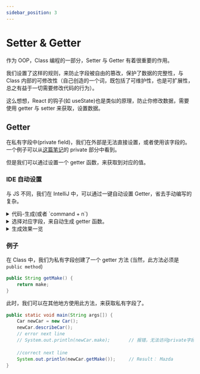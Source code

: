 ```yaml
---
sidebar_position: 3
---
```


# Setter & Getter

作为 OOP，Class 编程的一部分，Setter 与 Getter 有着很重要的作用。

我们设置了这样的规则，来防止字段被自由的篡改，保护了数据的完整性，与 Class 内部的可修改性（自己创造的一个词，既包括了可维护性，也是可扩展性，总之有益于一切需要修改代码的行为）。

这么想想，React 的钩子(如 useState)也是类似的原理，防止你修改数据，需要使用 getter 与 setter 来获取，设置数据。

## Getter

在私有字段中(private field)，我们在外部是无法直接设置，或者使用该字段的。一个例子可以从[这篇笔记](./modifiers)的 private 部分中看到。

但是我们可以通过设置一个 getter 函数，来获取到对应的值。

### IDE 自动设置

与 JS 不同，我们在 IntelliJ 中，可以通过一键自动设置 Getter，省去手动编写的复杂。

<details>
  <summary>代码-生成(或者 `command + n`)</summary>
  <div>
  ![example](./images/getterAndSetter/getter-1.JPG)
  </div>
</details>

<details>
  <summary>选择对应字段，来自动生成 getter 函数。</summary>
  <div>
  ![example](./images/getterAndSetter/getter-3.JPG)
  </div>
</details>

<details>
  <summary>生成效果一览</summary>
  <div>
  ![example](./images/getterAndSetter/getter-4.JPG)
  </div>
</details>

### 例子

在 Class 中，我们为私有字段创建了一个 getter 方法 (当然，此方法必须是 `public method`)

```java title="Car.java"
public String getMake() {
    return make;
}
```

此时，我们可以在其他地方使用此方法，来获取私有字段了。

```java title="TestClass.java"
public static void main(String args[]) {
    Car newCar = new Car();
    newCar.describeCar();
    // error next line
    // System.out.println(newCar.make);       // 报错，无法访问private字段

    //correct next line
    System.out.println(newCar.getMake());     // Result： Mazda
}
```
